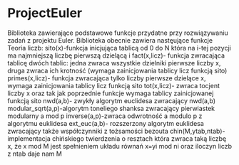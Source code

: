 # ProjectEuler
Biblioteka zawierające podstawowe funkcje przydatne przy rozwiązywaniu zadań z projektu Euler.
Biblioteka obecnie zawiera nastęujące funkcje
Teoria liczb:
    sito(x)-funkcja inicjująca tablicą od 0 do N która na i-tej pozycji ma najmniejszą liczbę pierwszą dzielącą i
    fact(x,licz)- funkcja zwracająca tablicę dwóch tablic: jedna zwraca wszystkie dzielniki pierwsze liczby x, druga zwraca ich krotność
(wymaga zainicjowania tablicy licz funkcją sito)
    primes(x,licz)- funkcja zwracająca tylko liczby pierwsze dzielące x, wymaga zainicjowania tablicy licz funkcją sito
    tot(x,licz)- zwraca tocjent liczby x oraz tak jak poprzednie funkcje wymaga tablicy zainicjowanej funkcją sito
    nwd(a,b)- zwykły algorytm euclidesa zwracający nwd(a,b)
    modular_sqrt(a,p)-algorytm toneliego shanksa zwracający pierwiastek modularny a mod p
    inverse(a,p)-zwraca odwrotność a modulo p z algorytmu euklidesa
    ext_euc(a,b)- rozszerzony algorytm euklidesa zwracający także współczynniki z tożsamości bezouta
    chin(M,ytab,ntab)- implementacja chińskiego twierdzenia o resztach która zwraca taką liczbę x, że x mod M jest spełnieniem układu równań
x=yi mod ni oraz iloczyn liczb z ntab daje nam M
 
